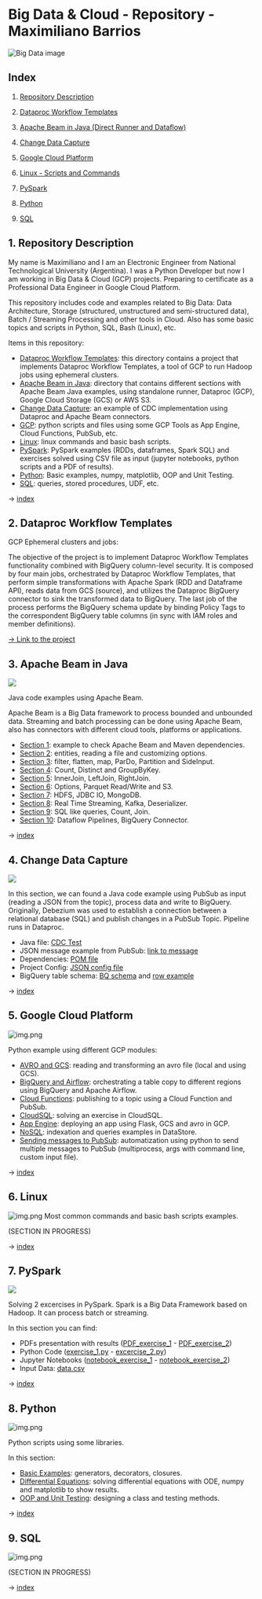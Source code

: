 # Big Data & Cloud - Repository - Maximiliano Barrios

![Big Data image](./big_data.png)

## Index

1. [Repository Description](#1-repository-description)

2. [Dataproc Workflow Templates](#2-dataproc-workflow-templates)

3. [Apache Beam in Java (Direct Runner and Dataflow)](#2-apache-beam-in-java)

4. [Change Data Capture](#3-change-data-capture)

5. [Google Cloud Platform](#4-google-cloud-platform)

6. [Linux - Scripts and Commands](#5-linux)

7. [PySpark](#6-pyspark)

8. [Python](#7-python)

9. [SQL](#8-sql)

## 1. Repository Description

My name is Maximiliano and I am an Electronic Engineer from National Technological University (Argentina). I was a Python Developer but now I am working in Big Data & Cloud (GCP) projects. Preparing to certificate as a Professional Data Engineer in Google Cloud Platform.

This repository includes code and examples related to Big Data: Data Architecture, Storage (structured, unstructured and semi-structured data), Batch / Streaming Processing and other tools in Cloud. Also has some basic topics and scripts in Python, SQL, Bash (Linux), etc.

Items in this repository:
- [Dataproc Workflow Templates](dataproc-workflow-templates): this directory contains a project that implements Dataproc Workflow Templates, a tool of GCP to run Hadoop jobs using ephemeral clusters.
- [Apache Beam in Java](ApacheBeamJava): directory that contains different sections with Apache Beam Java examples, using standalone runner, Dataproc (GCP), Google Cloud Storage (GCS) or AWS S3.
- [Change Data Capture](CDC_Java_Example): an example of CDC implementation using Dataproc and Apache Beam connectors.
- [GCP](GCP): python scripts and files using some GCP Tools as App Engine, Cloud Functions, PubSub, etc.
- [Linux](Linux): linux commands and basic bash scripts.
- [PySpark](PySpark): PySpark examples (RDDs, dataframes, Spark SQL) and exercises solved using CSV file as input (jupyter notebooks, python scripts and a PDF of results).
- [Python](Python): Basic examples, numpy, matplotlib, OOP and Unit Testing.
- [SQL](SQL): queries, stored procedures, UDF, etc.

→ [index](#index)

## 2. Dataproc Workflow Templates

GCP Ephemeral clusters and jobs:

The objective of the project is to implement Dataproc Workflow Templates functionality combined with BigQuery column-level security. It is composed by four main jobs, orchestrated by Dataproc Workflow Templates, that perform simple transformations with Apache Spark (RDD and Dataframe API), reads data from GCS (source), and utilizes the Dataproc BigQuery connector to sink the transformed data to BigQuery. The last job of the process performs the BigQuery schema update by binding Policy Tags to the correspondent BigQuery table columns (in sync with IAM roles and member definitions).

[→ Link to the project](dataproc-workflow-templates)

## 3. Apache Beam in Java

![](./apache_beam.png)

Java code examples using Apache Beam.

Apache Beam is a Big Data framework to process bounded and unbounded data. Streaming and batch processing can be done using Apache Beam, also has connectors with different cloud tools, platforms or applications.


- [Section 1](ApacheBeamJava/section1): example to check Apache Beam and Maven dependencies.
- [Section 2](ApacheBeamJava/section2): entities, reading a file and customizing options.
- [Section 3](ApacheBeamJava/section3): filter, flatten, map, ParDo, Partition and SideInput.
- [Section 4](ApacheBeamJava/section4): Count, Distinct and GroupByKey.
- [Section 5](ApacheBeamJava/section5): InnerJoin, LeftJoin, RightJoin.
- [Section 6](ApacheBeamJava/section6): Options, Parquet Read/Write and S3.
- [Section 7](ApacheBeamJava/section7): HDFS, JDBC IO, MongoDB.
- [Section 8](ApacheBeamJava/section8): Real Time Streaming, Kafka, Deserializer.
- [Section 9](ApacheBeamJava/section9): SQL like queries, Count, Join.
- [Section 10](ApacheBeamJava/section10): Dataflow Pipelines, BigQuery Connector.

→ [index](#index)

## 4. Change Data Capture

![](cdc.png)

In this section, we can found a Java code example using PubSub as input (reading a JSON from the topic), process data and write to BigQuery. Originally, Debezium was used to establish a connection between a relational database (SQL) and publish changes in a PubSub Topic. Pipeline runs in Dataproc.

- Java file: [CDC Test](CDC_Java_Example/CDCTest.java)
- JSON message example from PubSub: [link to message](CDC_Java_Example/message_topic.json)
- Dependencies: [POM file](CDC_Java_Example/pom.xml)
- Project Config: [JSON config file](CDC_Java_Example/ProjectConfig.json)
- BigQuery table schema: [BQ schema](CDC_Java_Example/BigQuerySchema.java) and [row example](CDC_Java_Example/CustomersDataExample.json)

→ [index](#index)

## 5. Google Cloud Platform

![img.png](GCP.png)


Python example using different GCP modules:
- [AVRO and GCS](GCP/avro): reading and transforming an avro file (local and using GCS).
- [BigQuery and Airflow](GCP/bigquery): orchestrating a table copy to different regions using BigQuery and Apache Airflow.
- [Cloud Functions](GCP/cloud_function_to_pubsub): publishing to a topic using a Cloud Function and PubSub.
- [CloudSQL](GCP/CloudSQL): solving an exercise in CloudSQL.
- [App Engine](GCP/flask_app_engine): deploying an app using Flask, GCS and avro in GCP.
- [NoSQL](GCP/NoSQL): indexation and queries examples in DataStore.
- [Sending messages to PubSub](GCP/send_message_to_topic_pubsub): automatization using python to send multiple messages to PubSub (multiprocess, args with command line, custom input file).

→ [index](#index)

## 6. Linux

![img.png](linux.png)
Most common commands and basic bash scripts examples. 

(SECTION IN PROGRESS)

→ [index](#index)

## 7. PySpark
![](pyspark.png)

Solving 2 excercises in PySpark. Spark is a Big Data Framework based on Hadoop. It can process batch or streaming.

In this section you can find:
- PDFs presentation with results ([PDF_exercise_1](PySpark/ej_1.pdf) - [PDF_exercise_2](PySpark/ej_2.pdf))
- Python Code ([exercise_1.py](PySpark/python_code/ej_1.py) - [excercise_2.py](PySpark/python_code/ej_2.py))
- Jupyter Notebooks ([notebook_exercise_1](PySpark/jupyter_notebooks/ej_1.ipynb) - [notebook_exercise_2](PySpark/jupyter_notebooks/ej_2.ipynb))
- Input Data: [data.csv](PySpark/example_data/web.csv)

→ [index](#index)

## 8. Python
![img.png](python.png)

Python scripts using some libraries.

In this section:
- [Basic Examples](Python/BasicExamples): generators, decorators, closures.
- [Differential Equations](Python/Differential_Equations): solving differential equations with ODE, numpy and matplotlib to show results.
- [OOP and Unit Testing](Python/POO_example_Matrix): designing a class and testing methods.

→ [index](#index)

## 9. SQL

![img.png](sql.png)

(SECTION IN PROGRESS)

→ [index](#index)